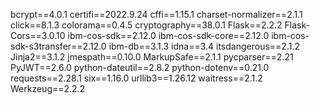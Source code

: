 bcrypt==4.0.1
certifi==2022.9.24
cffi==1.15.1
charset-normalizer==2.1.1
click==8.1.3
colorama==0.4.5 
cryptography==38.0.1
Flask==2.2.2
Flask-Cors==3.0.10
ibm-cos-sdk==2.12.0
ibm-cos-sdk-core==2.12.0
ibm-cos-sdk-s3transfer==2.12.0
ibm-db==3.1.3
idna==3.4
itsdangerous==2.1.2
Jinja2==3.1.2
jmespath==0.10.0
MarkupSafe==2.1.1
pycparser==2.21
PyJWT==2.6.0
python-dateutil==2.8.2
python-dotenv==0.21.0
requests==2.28.1
six==1.16.0
urllib3==1.26.12
waitress==2.1.2
Werkzeug==2.2.2
